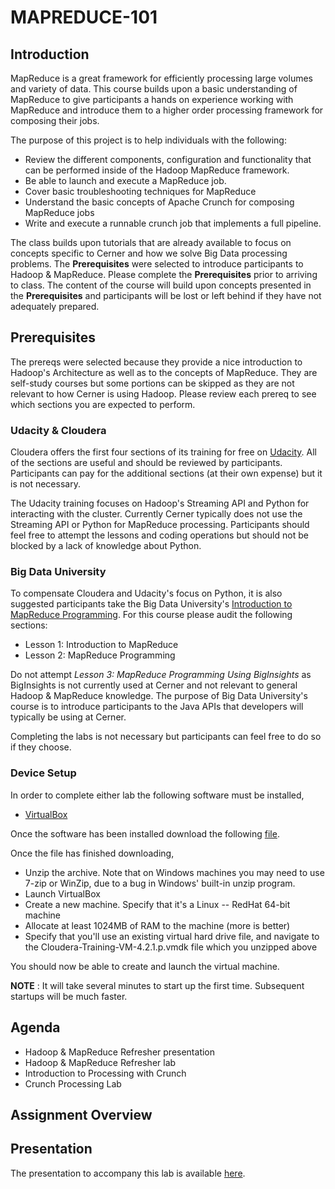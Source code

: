 # MAPREDUCE-101 


## Introduction

MapReduce is a great framework for efficiently processing large volumes and variety of data.  This course builds upon a basic understanding of
MapReduce to give participants a hands on experience working with MapReduce and introduce them to a higher order processing framework for composing their jobs.

The purpose of this project is to help individuals with the following:

* Review the different components, configuration and functionality that can be performed inside of the Hadoop MapReduce framework.
* Be able to launch and execute a MapReduce job.
* Cover basic troubleshooting techniques for MapReduce
* Understand the basic concepts of Apache Crunch for composing MapReduce jobs
* Write and execute a runnable crunch job that implements a full pipeline.

The class builds upon tutorials that are already available to focus on concepts specific to Cerner and how we solve Big Data processing problems.  The **Prerequisites** were 
selected to introduce participants to Hadoop & MapReduce.  Please complete the **Prerequisites** prior to arriving to class.  The content of the course will build upon concepts presented in the **Prerequisites** and participants will be lost or left behind if they have not adequately prepared.

## Prerequisites

The prereqs were selected because they provide a nice introduction to Hadoop's Architecture as well as to the concepts of MapReduce.  They are
self-study courses but some portions can be skipped as they are not relevant to how Cerner is using Hadoop.  Please review each prereq to see which sections
you are expected to perform.

### Udacity & Cloudera

Cloudera offers the first four sections of its training for free on [Udacity](http://www.cloudera.com/content/cloudera/en/training/courses/udacity/mapreduce.html).
All of the sections are useful and should be reviewed by participants.  Participants can pay for the additional sections (at their own expense) but it is not necessary.

The Udacity training focuses on Hadoop's Streaming API and Python for interacting with the cluster.  Currently Cerner typically does not use the Streaming
API or Python for MapReduce processing.  Participants should feel free to attempt the lessons and coding operations but should not be blocked by a lack of knowledge
about Python.

### Big Data University

To compensate Cloudera and Udacity's focus on Python, it is also suggested participants take the Big Data University's
[Introduction to MapReduce Programming](http://bigdatauniversity.com/bdu-wp/bdu-course/introduction-to-mapreduce-programming/).  For this course please audit
the following sections:

* Lesson 1: Introduction to MapReduce
* Lesson 2: MapReduce Programming

Do not attempt *Lesson 3: MapReduce Programming Using BigInsights* as BigInsights is not currently used at Cerner and not relevant to general Hadoop & MapReduce knowledge.
The purpose of Big Data University's course is to introduce participants to the Java APIs that developers will typically be using at Cerner.

Completing the labs is not necessary but participants can feel free to do so if they choose.

### Device Setup

In order to complete either lab the following software must be installed,

 * [VirtualBox](https://www.virtualbox.org/wiki/Downloads)

Once the software has been installed download the following [file](http://repo.release.cerner.corp/nexus/content/repositories/vagrant/com/cerner/virtualbox/cloudera-training-vm-4.2.1/1.0.0/cloudera-training-vm-4.2.1-1.0.0-virtualbox.zip).

Once the file has finished downloading,

 * Unzip the archive. Note that on Windows machines you may need to use 7-zip or WinZip, due to a bug in Windows' built-in unzip program.
 * Launch VirtualBox
 * Create a new machine. Specify that it's a Linux -- RedHat 64-bit machine
 * Allocate at least 1024MB of RAM to the machine (more is better)
 * Specify that you'll use an existing virtual hard drive file, and navigate to the Cloudera-Training-VM-4.2.1.p.vmdk file which you unzipped above

You should now be able to create and launch the virtual machine.

**NOTE** : It will take several minutes to start up the first time. Subsequent startups will be much faster.

## Agenda

* Hadoop & MapReduce Refresher presentation
* Hadoop & MapReduce Refresher lab
* Introduction to Processing with Crunch
* Crunch Processing Lab

## Assignment Overview
   
## Presentation

The presentation to accompany this lab is available [here](https://docs.google.com/presentation/d/1JHmELsppdqb4BaaHUzle3lVF_HouB4CE5NvjYBX64D0/edit?usp=sharing).
